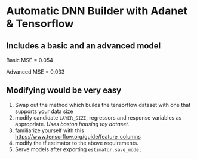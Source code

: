 # Automatic DNN Builder with Adanet & Tensorflow

## Includes a basic and an advanced model
Basic MSE = 0.054

Advanced MSE = 0.033

## Modifying would be very easy
1. Swap out the method which builds the tensorflow dataset with one that supports your data size
2. modify candidate `LAYER_SIZE`, regressors and response variables as appropriate. *Uses boston housing toy dataset.*
3. familiarize yourself with this https://www.tensorflow.org/guide/feature_columns
4. modify the tf.estimator to the above requirements.
5. Serve models after exporting `estimator.save_model` 
